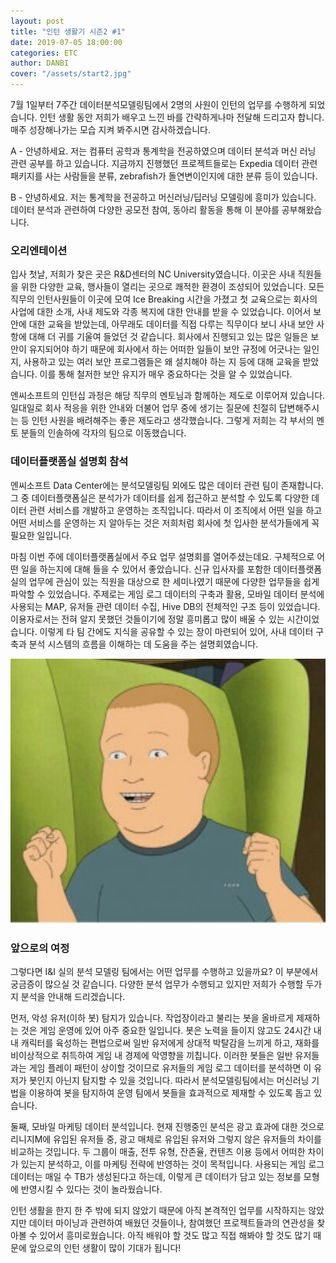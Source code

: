 ```yaml
---
layout: post
title: "인턴 생활기 시즌2 #1"
date: 2019-07-05 18:00:00
categories: ETC
author: DANBI
cover: "/assets/start2.jpg"
---
```


7월 1일부터 7주간 데이터분석모델링팀에서 2명의 사원이 인턴의 업무를 수행하게 되었습니다. 인턴
생활 동안 저희가 배우고 느낀 바를 간략하게나마 전달해 드리고자 합니다. 매주 성장해나가는 모습 지켜 봐주시면 감사하겠습니다.

A - 안녕하세요. 저는 컴퓨터 공학과 통계학을 전공하였으며 데이터 분석과 머신 러닝 관련 공부를 하고 있습니다. 지금까지 진행했던 프로젝트들로는 Expedia 데이터 관련 패키지를 사는 사람들을 분류, zebrafish가 돌연변이인지에 대한 분류 등이 있습니다. 

B - 안녕하세요. 저는 통계학을 전공하고 머신러닝/딥러닝 모델링에 흥미가 있습니다. 데이터 분석과 관련하여 다양한 공모전 참여, 동아리 활동을 통해 이 분야를 공부해왔습니다.

### 오리엔테이션

입사 첫날, 저희가 찾은 곳은 R&D센터의 NC University였습니다. 이곳은 사내 직원들을 위한 다양한 교육, 행사들이 열리는 곳으로 쾌적한 환경이 조성되어 있었습니다. 모든 직무의 인턴사원들이 이곳에 모여 Ice Breaking 시간을 가졌고 첫 교육으로는 회사의 사업에 대한 소개, 사내 제도와 각종 복지에 대한 안내를 받을 수 있었습니다. 이어서 보안에 대한 교육을 받았는데, 아무래도 데이터를 직접 다루는 직무이다 보니 사내 보안 사항에 대해 더 귀를 기울여 들었던 것 같습니다. 회사에서 진행되고 있는 많은 일들은 보안이 유지되어야 하기 때문에 회사에서 하는 어떠한 일들이 보안 규정에 어긋나는 일인지, 사용하고 있는 여러 보안 프로그램들은 왜 설치해야 하는 지 등에 대해 교육을 받았습니다. 이를 통해 철저한 보안 유지가 매우 중요하다는 것을 알 수 있었습니다. 

엔씨소프트의 인턴십 과정은 해당 직무의 멘토님과 함께하는 제도로 이루어져 있습니다. 일대일로 회사 적응을 위한 안내와 더불어 업무 중에 생기는 질문에 친절히 답변해주시는 등 인턴 사원을 배려해주는 좋은 제도라고 생각했습니다. 그렇게 저희는 각 부서의 멘토 분들의 인솔하에 각자의 팀으로 이동했습니다.

### 데이터플랫폼실 설명회 참석

엔씨소프트 Data Center에는 분석모델링팀 외에도 많은 데이터 관련 팀이 존재합니다. 그 중 데이터플랫폼실은 분석가가 데이터를 쉽게 접근하고 분석할 수 있도록 다양한 데이터 관련 서비스를 개발하고 운영하는 조직입니다. 따라서 이 조직에서 어떤 일을 하고 어떤 서비스를 운영하는 지 알아두는 것은 저희처럼 회사에 첫 입사한 분석가들에게 꼭 필요한 일입니다. 

마침 이번 주에 데이터플랫폼실에서 주요 업무 설명회를 열어주셨는데요. 구체적으로 어떤 일을 하는지에 대해 들을 수 있어서 좋았습니다. 신규 입사자를 포함한 데이터플랫폼실의 업무에 관심이 있는 직원을 대상으로 한 세미나였기 때문에 다양한 업무들을 쉽게 파악할 수 있었습니다. 주제로는 게임 로그 데이터의 구축과 활용, 모바일 데이터 분석에 사용되는 MAP, 유저들 관련 데이터 수집, Hive DB의 전체적인 구조 등이 있었습니다. 이용자로서는 전혀 알지 못했던 것들이기에 정말 흥미롭고 많이 배울 수 있는 시간이었습니다. 이렇게 타 팀 간에도 지식을 공유할 수 있는 장이 마련되어 있어, 사내 데이터 구축과 분석 시스템의 흐름을 이해하는 데 도움을 주는 설명회였습니다. 

<p align="center">
<img src="/assets/etc/summer_intern/excited.jpg" style="width:8in" />  

</p>

### 앞으로의 여정

그렇다면 I&I 실의 분석 모델링 팀에서는 어떤 업무를 수행하고 있을까요? 이 부분에서 궁금증이 많으실 것 같습니다. 다양한 분석 업무가 수행되고 있지만 저희가 수행할 두가지 분석을 안내해 드리겠습니다.

먼저, 악성 유저(이하 봇) 탐지가 있습니다. 작업장이라고 불리는 봇을 올바르게 제재하는 것은 게임 운영에 있어 아주 중요한 일입니다. 봇은 노력을 들이지 않고도 24시간 내내 캐릭터를 육성하는 편법으로써 일반 유저에게 상대적 박탈감을 느끼게 하고, 재화를 비이상적으로 취득하여 게임 내 경제에 악영향을 끼칩니다. 이러한 봇들은 일반 유저들과는 게임 플레이 패턴이 상이할 것이므로 유저들의 게임 로그 데이터를 분석하면 이 유저가 봇인지 아닌지 탐지할 수 있을 것입니다. 따라서 분석모델링팀에서는 머신러닝 기법을 이용하여 봇을 탐지하여 운영 팀에서 봇들을 효과적으로 제재할 수 있도록 돕고 있습니다.

둘째, 모바일 마케팅 데이터 분석입니다. 현재 진행중인 분석은 광고 효과에 대한 것으로 리니지M에 유입된 유저들 중, 광고 매체로 유입된 유저와 그렇지 않은 유저들의 차이를 비교하는 것입니다. 두 그룹이 매출, 전투 유형, 잔존율, 컨텐츠 이용 등에서 어떠한 차이가 있는지 분석하고, 이를 마케팅 전략에 반영하는 것이 목적입니다. 사용되는 게임 로그 데이터는 매일 수 TB가 생성된다고 하는데, 이렇게 큰 데이터가 담고 있는 정보를 모형에 반영시킬 수 있다는 것이 놀라웠습니다.

인턴 생활을 한지 한 주 밖에 되지 않았기 때문에 아직 본격적인 업무를 시작하지는 않았지만 데이터 마이닝과 관련하여 배웠던 것들이나, 참여했던 프로젝트들과의 연관성을 찾아볼 수 있어서 흥미로웠습니다. 아직 배워야 할 것도 많고 직접 해봐야 할 것도 많기 때문에 앞으로의 인턴 생활이 많이 기대가 됩니다!
